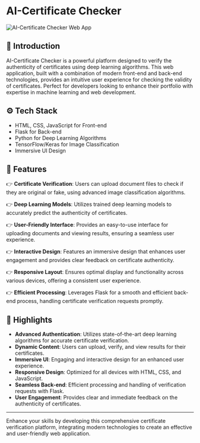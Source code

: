 # AI-Certificate Checker

![AI-Certificate Checker Web App](https://drive.google.com/uc?id=1kEWpIpW6u8pKmM7vm3Th3-4OAWl7sakf)

## 🤖 Introduction
AI-Certificate Checker is a powerful platform designed to verify the authenticity of certificates using deep learning algorithms. This web application, built with a combination of modern front-end and back-end technologies, provides an intuitive user experience for checking the validity of certificates. Perfect for developers looking to enhance their portfolio with expertise in machine learning and web development.

## ⚙️ Tech Stack
- HTML, CSS, JavaScript for Front-end
- Flask for Back-end
- Python for Deep Learning Algorithms
- TensorFlow/Keras for Image Classification
- Immersive UI Design

## 🔋 Features
👉 **Certificate Verification**: Users can upload document files to check if they are original or fake, using advanced image classification algorithms.

👉 **Deep Learning Models**: Utilizes trained deep learning models to accurately predict the authenticity of certificates.

👉 **User-Friendly Interface**: Provides an easy-to-use interface for uploading documents and viewing results, ensuring a seamless user experience.

👉 **Interactive Design**: Features an immersive design that enhances user engagement and provides clear feedback on certificate authenticity.

👉 **Responsive Layout**: Ensures optimal display and functionality across various devices, offering a consistent user experience.

👉 **Efficient Processing**: Leverages Flask for a smooth and efficient back-end process, handling certificate verification requests promptly.

## 🌟 Highlights
- **Advanced Authentication**: Utilizes state-of-the-art deep learning algorithms for accurate certificate verification.
- **Dynamic Content**: Users can upload, verify, and view results for their certificates.
- **Immersive UI**: Engaging and interactive design for an enhanced user experience.
- **Responsive Design**: Optimized for all devices with HTML, CSS, and JavaScript.
- **Seamless Back-end**: Efficient processing and handling of verification requests with Flask.
- **User Engagement**: Provides clear and immediate feedback on the authenticity of certificates.

---

Enhance your skills by developing this comprehensive certificate verification platform, integrating modern technologies to create an effective and user-friendly web application.
